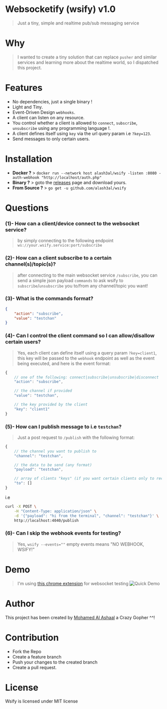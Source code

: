 Websocketify (wsify) v1.0
=========================
> Just a tiny, simple and realtime pub/sub messaging service

Why
====
> I wanted to create a tiny solution that can replace `pusher` and similar services and learning more about the realtime world, so I dispatched this project.

Features
================
- No dependencies, just a single binary !
- Light and Tiny.
- Event-Driven Design `webhooks`.
- A client can listen on any resource.
- You control whether a client is allowed to `connect`, `subscribe`, `unsubscribe` using any programming language !.
- A client defines itself using `key` via the url query param i.e `?key=123`.
- Send messages to only certain users.


Installation
==============
- **Docker ?** > `docker run --network host alash3al/wsify -listen :8080 -auth-webhook "http://localhost/auth.php"`   
- **Binary ?** > goto the [releases](https://github.com/alash3al/wsify/releases) page and download yours.
- **From Source ?** > `go get -u github.com/alash3al/wsify`

Questions
==========

### (1)- How can a client/device connect to the websocket service?
> by simply connecting to the following endpoint `ws://your.wsify.service:port/subscribe`

### (2)- How can a client subscribe to a certain channel(s)/topic(s)?
> after connecting to the main websocket service `/subscribe`, you can send a simple json payload `commands` to ask wsify to `subscribe`/`unsubscribe` you to/from any channel/topic you want!

### (3)- What is the commands format?
>
```json
{
	"action": "subscribe",
	"value": "testchan"
}

```

### (4)- Can I control the client command so I can allow/disallow certain users?
> Yes, each client can define itself using a query param `?key=client1`, this key will be passed to the `webhook` endpoint
as well as the event being executed, and here is the event format:
```javascript
{
	// one of the following: connect|subscribe|unsubscribe|disconnect
	"action": "subscribe",

	// the channel if provided
	"value": "testchan",

	// the key provided by the client
	"key": "client1"
}
```

### (5)- How can I publish message to i.e `testchan`?
> Just a post request to `/publish` with the following format:
```javascript
{
	// the channel you want to publish to
	"channel": "testchan",

	// the data to be send (any format)
	"payload": "testchan",

	// array of clients "keys" (if you want certain clients only to receive the message)
	"to": []
}
```
i.e
```bash
curl -X POST \
	-H "Content-Type: application/json" \
	-d '{"payload": "hi from the terminal", "channel": "testchan"}' \
	http://localhost:4040/publish
```

### (6)- Can I skip the webhook events for testing?
> Yes, `wsify --events=""` empty events means "NO WEBHOOK, WSIFY!"

Demo
======
> I'm using [this chrome extension](https://chrome.google.com/webstore/detail/pfdhoblngboilpfeibdedpjgfnlcodoo) for websocket testing
![Quick Demo](https://i.imgur.com/jxyejg0.gif)

Author
=============
This project has been created by [Mohamed Al Ashaal](http://github.com/alash3al) a Crazy Gopher ^^!

Contribution
=============
- Fork the Repo
- Create a feature branch
- Push your changes to the created branch
- Create a pull request.

License
=============
Wsify is licensed under MIT license
